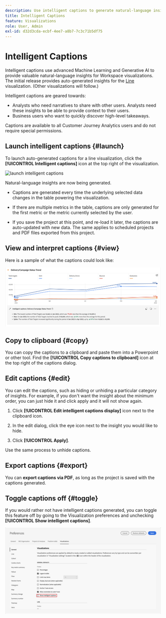 ```yaml
---
description: Use intelligent captions to generate natural-language insights to quickly surface trends within visualizations.
title: Intelligent Captions
feature: Visualizations
role: User, Admin
exl-id: d32d3cda-ecbf-4ee7-a8b7-7c3c71b5df75
---
```

# Intelligent Captions

Intelligent captions use advanced Machine Learning and Generative AI to provide valuable natural-language insights for Workspace visualizations. The initial release provides auto-generated insights for the [Line](line.md) visualization. (Other visualizations will follow.) 

Intelligent captions are geared towards:

* Analysts who need narratives to share with other users. Analysts need these insights to be able to provide context to their users.
* Business users who want to quickly discover high-level takeaways.

Captions are available to all Customer Journey Analytics users and do not require special permissions. 

## Launch intelligent captions {#launch}

To launch auto-generated captions for a line visualization, click the **[!UICONTROL Intelligent captions]** icon at the top right of the visualization.

![launch intelligent captions](assets/intell-caps-1.png)

Natural-language insights are now being generated. 

* Captions are generated every time the underlying selected data changes in the table powering the visualization. 

* If there are multiple metrics in the table, captions are only generated for the first metric or the metric currently selected by the user.

* If you save the project at this point, and re-load it later, the captions are auto-updated with new data. The same applies to scheduled projects and PDF files exported from this project.

## View and interpret captions {#view}

Here is a sample of what the captions could look like:

![Captions](assets/captions.png)

## Copy to clipboard {#copy}

You can copy the captions to a clipboard and paste them into a Powerpoint or other tool. Find the **[!UICONTROL Copy captions to clipboard]** icon at the top right of the captions dialog.

## Edit captions {#edit}

You can edit the captions, such as hiding or unhiding a particular category of insights. For example, if you don't want the insight about the minimum order, you can just hide it and click apply and it will not show again. 

1. Click **[!UICONTROL Edit intelligent captions display]** icon next to the clipboard icon.

1. In the edit dialog, click the eye icon next to the insight you would like to hide.

1. Click **[!UICONTROL Apply]**.

Use the same process to unhide captions.

## Export captions {#export}

You can **export captions via PDF**, as long as the project is saved with the captions generated.

## Toggle captions off {#toggle}

If you would rather not have intelligent captions generated, you can toggle this feature off by going to the Visualization preferences and unchecking **[!UICONTROL Show intelligent captions]**.

![caption settings](assets/toggle-captions.png)
